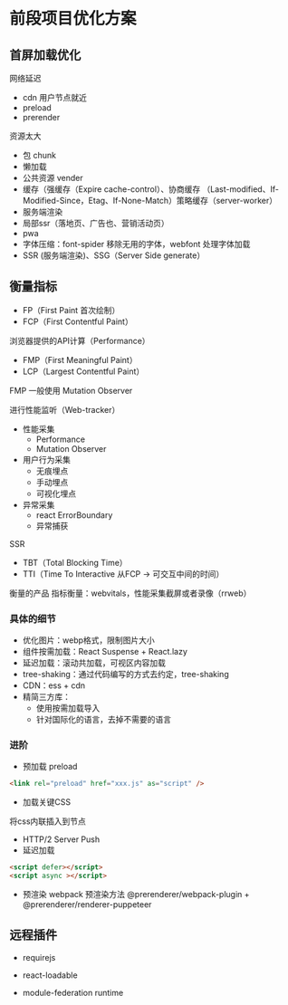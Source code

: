# 前段项目优化方案

## 首屏加载优化

网络延迟

- cdn 用户节点就近
- preload
- prerender

资源太大

- 包 chunk
- 懒加载
- 公共资源 vender
- 缓存（强缓存（Expire cache-control）、协商缓存 （Last-modified、If-Modified-Since，Etag、If-None-Match）策略缓存（server-worker）
- 服务端渲染
- 局部ssr（落地页、广告也、营销活动页）
- pwa
- 字体压缩：font-spider 移除无用的字体，webfont 处理字体加载
- SSR (服务端渲染)、SSG（Server Side generate）

## 衡量指标

- FP（First Paint 首次绘制）
- FCP（First Contentful Paint）

浏览器提供的API计算（Performance）

- FMP（First Meaningful Paint）
- LCP（Largest Contentful Paint）

FMP 一般使用 Mutation Observer

进行性能监听（Web-tracker）
- 性能采集
  - Performance
  - Mutation Observer
- 用户行为采集
  - 无痕埋点
  - 手动埋点
  - 可视化埋点
- 异常采集
  - react ErrorBoundary
  - 异常捕获

SSR
- TBT（Total Blocking Time）
- TTI（Time To Interactive 从FCP -> 可交互中间的时间）

衡量的产品
指标衡量：webvitals，性能采集截屏或者录像（rrweb）

### 具体的细节

- 优化图片：webp格式，限制图片大小
- 组件按需加载：React Suspense + React.lazy
- 延迟加载：滚动共加载，可视区内容加载
- tree-shaking：通过代码编写的方式去约定，tree-shaking
- CDN：ess + cdn
- 精简三方库：
  - 使用按需加载导入
  - 针对国际化的语言，去掉不需要的语言

### 进阶
- 预加载 preload
```html
<link rel="preload" href="xxx.js" as="script" />
```
- 加载关键CSS

将css内联插入到节点
- HTTP/2 Server Push
- 延迟加载
```html
<script defer></script>
<script async ></script>
```

- 预渲染
webpack 预渲染方法
@prerenderer/webpack-plugin + @prerenderer/renderer-puppeteer

## 远程插件
- requirejs

- react-loadable
- module-federation runtime
